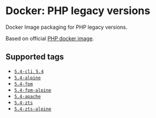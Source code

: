 Docker: PHP legacy versions
===========================

Docker Image packaging for PHP legacy versions.

Based on official [PHP docker image](https://hub.docker.com/_/php/).

Supported tags
--------------

- [`5.4-cli`, `5.4`](5.4/Dockerfile)
- [`5.4-alpine`](5.4/alpine/Dockerfile)
- [`5.4-fpm`](5.4/fpm/Dockerfile)
- [`5.4-fpm-alpine`](5.4/fpm/alpine/Dockerfile)
- [`5.4-apache`](5.4/apache/Dockerfile)
- [`5.4-zts`](5.4/zts/Dockerfile)
- [`5.4-zts-alpine`](5.4/zts/alpine/Dockerfile)
